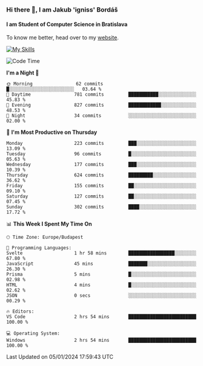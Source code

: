 ### Hi there 👋, I am Jakub 'igniss' Bordáš

#### I am Student of Computer Science in Bratislava
To know me better, head over to my [website](https://bordas.sk).

[![My Skills](https://skillicons.dev/icons?i=js,html,css,figma,svelte,java,kotlin,python,postgresql,typescript,nest,nodejs)](https://bordas.sk)


<!--START_SECTION:waka-->
![Code Time](http://img.shields.io/badge/Code%20Time-1%2C325%20hrs%2049%20mins-blue)

**I'm a Night 🦉** 

```text
🌞 Morning                62 commits          █░░░░░░░░░░░░░░░░░░░░░░░░   03.64 % 
🌆 Daytime                781 commits         ███████████░░░░░░░░░░░░░░   45.83 % 
🌃 Evening                827 commits         ████████████░░░░░░░░░░░░░   48.53 % 
🌙 Night                  34 commits          ░░░░░░░░░░░░░░░░░░░░░░░░░   02.00 % 
```
📅 **I'm Most Productive on Thursday** 

```text
Monday                   223 commits         ███░░░░░░░░░░░░░░░░░░░░░░   13.09 % 
Tuesday                  96 commits          █░░░░░░░░░░░░░░░░░░░░░░░░   05.63 % 
Wednesday                177 commits         ███░░░░░░░░░░░░░░░░░░░░░░   10.39 % 
Thursday                 624 commits         █████████░░░░░░░░░░░░░░░░   36.62 % 
Friday                   155 commits         ██░░░░░░░░░░░░░░░░░░░░░░░   09.10 % 
Saturday                 127 commits         ██░░░░░░░░░░░░░░░░░░░░░░░   07.45 % 
Sunday                   302 commits         ████░░░░░░░░░░░░░░░░░░░░░   17.72 % 
```


📊 **This Week I Spent My Time On** 

```text
🕑︎ Time Zone: Europe/Budapest

💬 Programming Languages: 
Svelte                   1 hr 58 mins        █████████████████░░░░░░░░   67.80 % 
JavaScript               45 mins             ███████░░░░░░░░░░░░░░░░░░   26.30 % 
Prisma                   5 mins              █░░░░░░░░░░░░░░░░░░░░░░░░   02.98 % 
HTML                     4 mins              █░░░░░░░░░░░░░░░░░░░░░░░░   02.62 % 
JSON                     0 secs              ░░░░░░░░░░░░░░░░░░░░░░░░░   00.29 % 

🔥 Editors: 
VS Code                  2 hrs 54 mins       █████████████████████████   100.00 % 

💻 Operating System: 
Windows                  2 hrs 54 mins       █████████████████████████   100.00 % 
```


 Last Updated on 05/01/2024 17:59:43 UTC
<!--END_SECTION:waka-->
